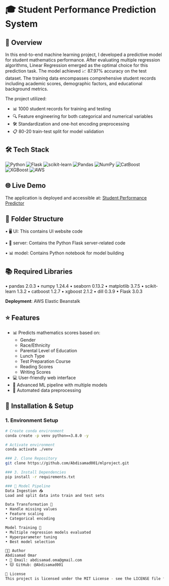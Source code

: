 # 🎓 Student Performance Prediction System

## 🔎 Overview
In this end-to-end machine learning project, I developed a predictive model for student mathematics performance. After evaluating multiple regression algorithms, Linear Regression emerged as the optimal choice for this prediction task. The model achieved 📈 87.97% accuracy on the test dataset. The training data encompasses comprehensive student records including academic scores, demographic factors, and educational background metrics.

The project utilized:
- 📊 1000 student records for training and testing 
- 🔍 Feature engineering for both categorical and numerical variables
- 🛠️ Standardization and one-hot encoding preprocessing
- 📋 80-20 train-test split for model validation

## 🛠️ Tech Stack
![Python](https://img.shields.io/badge/python-3.8.0-blue)
![Flask](https://img.shields.io/badge/Flask-3.0.3-green)
![scikit-learn](https://img.shields.io/badge/scikit--learn-1.3.2-orange)
![Pandas](https://img.shields.io/badge/pandas-2.0.3-yellow)
![NumPy](https://img.shields.io/badge/numpy-1.24.4-blue)
![CatBoost](https://img.shields.io/badge/catboost-1.2.7-red)
![XGBoost](https://img.shields.io/badge/xgboost-2.1.2-purple)
![AWS](https://img.shields.io/badge/AWS-ElasticBeanstalk-orange)

## 🌐 Live Demo
The application is deployed and accessible at:
[Student Performance Predictor](http://studentmathgrade-env-1.eba-qhcwims9.eu-central-1.elasticbeanstalk.com/)

## 📂 Folder Structure

• 🖥️ UI: This contains UI website code

• 🔧 server: Contains the Python Flask server-related code

• 📊 model: Contains Python notebook for model building

## 📚 Required Libraries
• pandas 2.0.3
• numpy 1.24.4
• seaborn 0.13.2
• matplotlib 3.7.5
• scikit-learn 1.3.2
• catboost 1.2.7
• xgboost 2.1.2
• dill 0.3.9
• Flask 3.0.3

**Deployment**: AWS Elastic Beanstalk

## ⭐ Features
- 📊 Predicts mathematics scores based on:
  - Gender
  - Race/Ethnicity
  - Parental Level of Education
  - Lunch Type
  - Test Preparation Course
  - Reading Scores
  - Writing Scores
- 💻 User-friendly web interface
- 🔄 Advanced ML pipeline with multiple models
- 🤖 Automated data preprocessing

## 🚀 Installation & Setup

### 1. Environment Setup
```bash
# Create conda environment
conda create -p venv python==3.8.0 -y

# Activate environment
conda activate ./venv

### 2. Clone Repository
git clone https://github.com/Abdisamad001/mlproject.git

### 3. Install Dependencies
pip install -r requirements.txt

### 🔄 Model Pipeline
Data Ingestion 📥
Load and split data into train and test sets

Data Transformation 🔄
• Handle missing values
• Feature scaling
• Categorical encoding

Model Training 🎯
• Multiple regression models evaluated
• Hyperparameter tuning
• Best model selection

👨‍💻 Author
Abdisamad Omar
• 📧 Email: abdisamad.oma@gmail.com
• 🐱 GitHub: @Abdisamad001

📄 License
This project is licensed under the MIT License - see the LICENSE file for details
